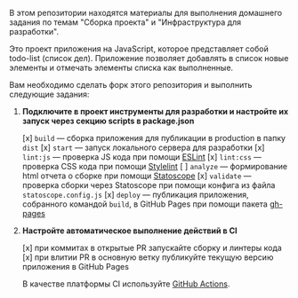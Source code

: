 В этом репозитории находятся материалы для выполнения домашнего задания по темам "Сборка проекта" и "Инфраструктура для разработки".

Это проект приложения на JavaScript, которое представляет собой todo-list (список дел). Приложение позволяет добавлять в список новые элементы и отмечать элементы списка как выполненные.

Вам необходимо сделать форк этого репозитория и выполнить следующие задания:

1. **Подключите в проект инструменты для разработки и настройте их запуск через секцию scripts в package.json**

   [x] `build` — сборка приложения для публикации в production в папку `dist`
   [x] `start` — запуск локального сервера для разработки
   [x] `lint:js` — проверка JS кода при помощи [ESLint](https://eslint.org)
   [x] `lint:css` — проверка CSS кода при помощи [Stylelint](https://stylelint.io)
   [ ] `analyze` — формирование html отчета о сборке при помощи [Statoscope](http://statoscope.tech)
   [x] `validate` — проверка сборки через Statoscope при помощи конфига из файла `statoscope.config.js`
   [x] `deploy` — публикация приложения, собранного командой `build`, в GitHub Pages при помощи пакета [gh-pages](https://www.npmjs.com/package/gh-pages)

2. **Настройте автоматическое выполнение действий в CI**

   [x] при коммитах в открытые PR запускайте сборку и линтеры кода
   [x] при влитии PR в основную ветку публикуйте текущую версию приложения в GitHub Pages

   В качестве платформы CI используйте [GitHub Actions](https://docs.github.com/en/actions).
